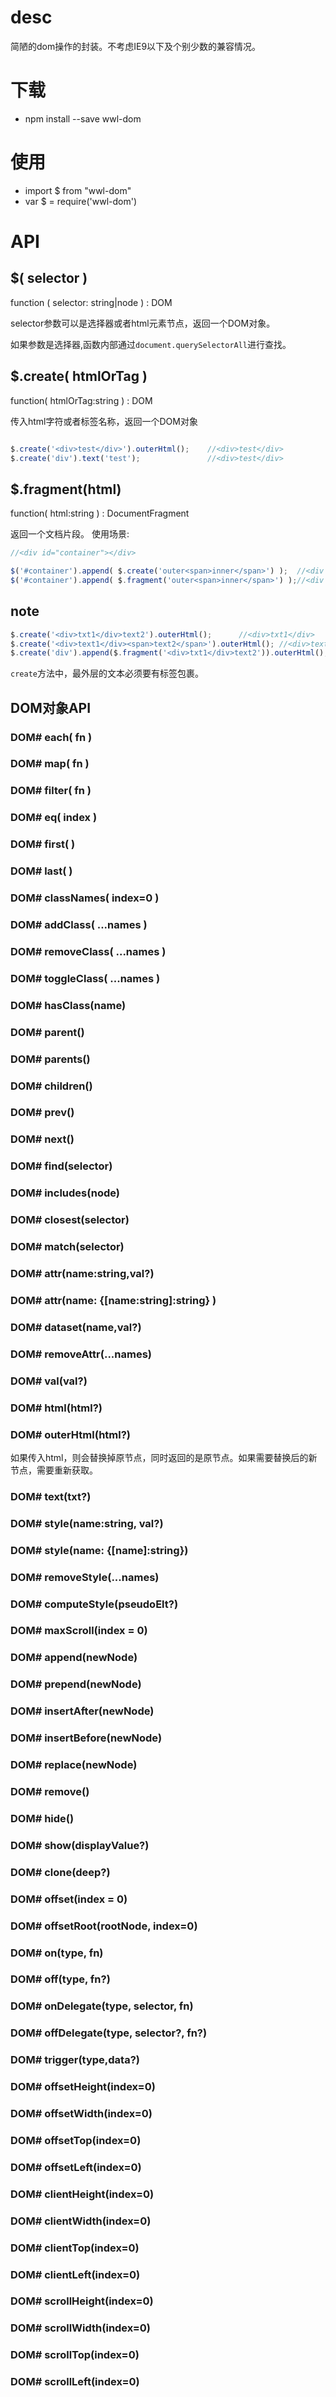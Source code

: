 # desc
简陋的dom操作的封装。不考虑IE9以下及个别少数的兼容情况。

# 下载
* npm install --save wwl-dom

# 使用
* import $ from "wwl-dom"
* var $ = require('wwl-dom')

# API

## $( selector )

function ( selector: string|node ) : DOM

selector参数可以是选择器或者html元素节点，返回一个DOM对象。

如果参数是选择器,函数内部通过`document.querySelectorAll`进行查找。

## $.create( htmlOrTag )

function( htmlOrTag:string ) : DOM

传入html字符或者标签名称，返回一个DOM对象

```javascript

$.create('<div>test</div>').outerHtml();    //<div>test</div>
$.create('div').text('test');               //<div>test</div>

```

## $.fragment(html)

function( html:string ) : DocumentFragment

返回一个文档片段。
使用场景:
```javascript
//<div id="container"></div>

$('#container').append( $.create('outer<span>inner</span>') );  //<div id="container"><span>inner</span></div>
$('#container').append( $.fragment('outer<span>inner</span>') );//<div id="container">outer<span>inner</span></div>

```

## note

```javascript
$.create('<div>txt1</div>text2').outerHtml();      //<div>txt1</div>
$.create('<div>text1</div><span>text2</span>').outerHtml(); //<div>text1</div><span>text2</span>
$.create('div').append($.fragment('<div>txt1</div>text2')).outerHtml(); //<div><div>txt1</div>text2</div>
```

`create`方法中，最外层的文本必须要有标签包裹。


## DOM对象API

### DOM# each( fn )

### DOM# map( fn )

### DOM# filter( fn )

### DOM# eq( index )

### DOM# first( )

### DOM# last( )

### DOM# classNames( index=0 )

### DOM# addClass( ...names )
### DOM# removeClass( ...names )
### DOM# toggleClass( ...names )
### DOM# hasClass(name)
### DOM# parent()
### DOM# parents()
### DOM# children()
### DOM# prev()
### DOM# next()
### DOM# find(selector)
### DOM# includes(node)
### DOM# closest(selector)
### DOM# match(selector)
### DOM# attr(name:string,val?)
### DOM# attr(name: {[name:string]:string} )
### DOM# dataset(name,val?)
### DOM# removeAttr(...names)
### DOM# val(val?)
### DOM# html(html?)
### DOM# outerHtml(html?)
如果传入html，则会替换掉原节点，同时返回的是原节点。如果需要替换后的新节点，需要重新获取。
### DOM# text(txt?)
### DOM# style(name:string, val?)
### DOM# style(name: {[name]:string})
### DOM# removeStyle(...names)
### DOM# computeStyle(pseudoElt?)
### DOM# maxScroll(index = 0) 
### DOM# append(newNode)
### DOM# prepend(newNode)
### DOM# insertAfter(newNode)
### DOM# insertBefore(newNode)
### DOM# replace(newNode)
### DOM# remove()
### DOM# hide()
### DOM# show(displayValue?)
### DOM# clone(deep?)
### DOM# offset(index = 0)
### DOM# offsetRoot(rootNode, index=0)
### DOM# on(type, fn)
### DOM# off(type, fn?)
### DOM# onDelegate(type, selector, fn)
### DOM# offDelegate(type, selector?, fn?)
### DOM# trigger(type,data?)
### DOM# offsetHeight(index=0)
### DOM# offsetWidth(index=0)
### DOM# offsetTop(index=0)
### DOM# offsetLeft(index=0)
### DOM# clientHeight(index=0)
### DOM# clientWidth(index=0)
### DOM# clientTop(index=0)
### DOM# clientLeft(index=0)
### DOM# scrollHeight(index=0)
### DOM# scrollWidth(index=0)
### DOM# scrollTop(index=0)
### DOM# scrollLeft(index=0)






